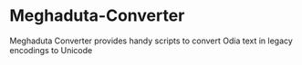 # Meghaduta-Converter
Meghaduta Converter provides handy scripts to convert Odia text in legacy encodings to Unicode
